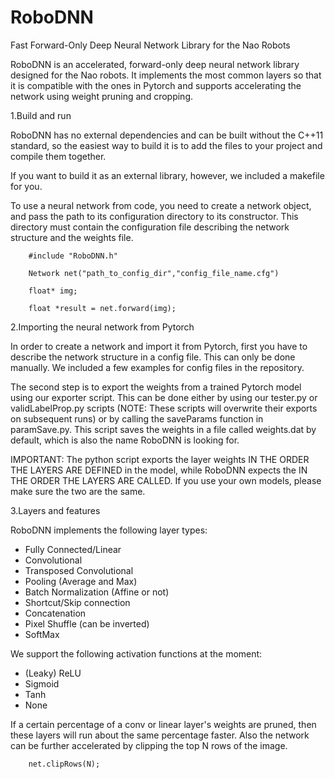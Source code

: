 # RoboDNN
Fast Forward-Only Deep Neural Network Library for the Nao Robots

RoboDNN is an accelerated, forward-only deep neural network library designed for the Nao robots. It implements the most common layers so that it is compatible with the ones in Pytorch and supports accelerating the network using weight pruning and cropping.

1.Build and run

RoboDNN has no external dependencies and can be built without the C++11 standard, so the easiest way to build it is to add the files to your project and compile them together.

If you want to build it as an external library, however, we included a makefile for you.

To use a neural network from code, you need to create a network object, and pass the path to its configuration directory to its constructor. This directory must contain the configuration file describing the network structure and the weights file.

        #include "RoboDNN.h"

        Network net("path_to_config_dir","config_file_name.cfg")

        float* img;

        float *result = net.forward(img);

2.Importing the neural network from Pytorch

In order to create a network and import it from Pytorch, first you have to describe the network structure in a config file. This can only be done manually. We included a few examples for config files in the repository.

The second step is to export the weights from a trained Pytorch model using our exporter script. This can be done either by using our tester.py or validLabelProp.py scripts (NOTE: These scripts will overwrite their exports on subsequent runs) or by calling the saveParams function in paramSave.py. This script saves the weights in a file called weights.dat by default, which is also the name RoboDNN is looking for.

IMPORTANT: The python script exports the layer weights IN THE ORDER THE LAYERS ARE DEFINED in the model, while RoboDNN expects the IN THE ORDER THE LAYERS ARE CALLED. If you use your own models, please make sure the two are the same.

3.Layers and features

RoboDNN implements the following layer types:

- Fully Connected/Linear
- Convolutional
- Transposed Convolutional
- Pooling (Average and Max)
- Batch Normalization (Affine or not)
- Shortcut/Skip connection
- Concatenation
- Pixel Shuffle (can be inverted)
- SoftMax

We support the following activation functions at the moment:

- (Leaky) ReLU
- Sigmoid
- Tanh
- None

If a certain percentage of a conv or linear layer&#39;s weights are pruned, then these layers will run about the same percentage faster. Also the network can be further accelerated by clipping the top N rows of the image.

        net.clipRows(N);
